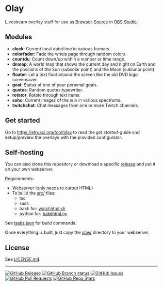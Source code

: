 # Olay

Livestream overlay stuff for use as [Browser-Source](https://obsproject.com/kb/browser-source) in [OBS Studio](https://obsproject.com/).




## Modules

- **clock**: Current local date/time in various formats.
- **colorfader**: Fade the whole page through random colors.
- **countdu**: Count down/up within a number or time range.
- **dnmap**: A world map that shows the current day and night on Earth and the positions of the Sun (subsolar point) and the Moon (sublunar point).
- **floater**: Let a text float around the screen like the old DVD logo screensaver.
- **goal**: Status of one of your personal goals.
- **quotes**: Random quotes typewriter.
- **rotator**: Rotate through text items.
- **soho**: Current images of the sun in various spectrums.
- **twitchchat**: Chat messages from one or more Twitch channels.




## Get started

Go to <https://etrusci.org/tool/olay> to read the *get started*-guide and setup/preview the overlays with the provided configurator.




## Self-hosting

You can also clone this repository or download a specific [release](https://github.com/etrusci-org/olay/releases) and put it on your own webserver.

Requirements:

- Webserver (only needs to output HTML)
- To build the [src/](./src/) files:
  - tsc
  - sass
  - bash for: [watchhtml.sh](./watchhtml.sh)
  - python for: [bakehtml.py](./bakehtml.py)

See [tasks.json](./.vscode/tasks.json) for build commands.

Once everything is built, just copy the [olay/](./olay/) directory to your webserver.




## License

See [LICENSE.md](./LICENSE.md).


---


[![GitHub Release](https://img.shields.io/github/v/release/etrusci-org/olay?label=latest%20release)](https://github.com/etrusci-org/olay/releases) [![GitHub Branch status](https://img.shields.io/github/checks-status/etrusci-org/olay/main)](https://www.codefactor.io/repository/github/etrusci-org/olay) [![GitHub Issues](https://img.shields.io/github/issues/etrusci-org/olay)](https://github.com/etrusci-org/olay/issues) [![GitHub Pull Requests](https://img.shields.io/github/issues-pr/etrusci-org/olay)](https://github.com/etrusci-org/olay/pulls) [![GitHub Repo Stars](https://img.shields.io/github/stars/etrusci-org/olay)](https://github.com/etrusci-org/olay/stargazers)
